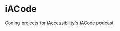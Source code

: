 # iACode
Coding projects for [iAccessibility's](http://iaccessibility.net) [iACode](https://iaccessibility.net/feed/podcast/) podcast.
